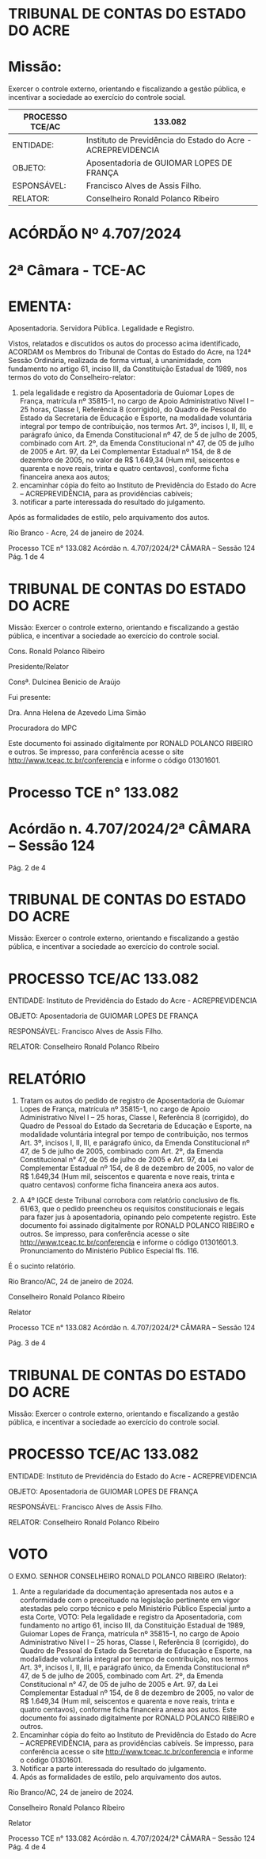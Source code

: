 # TRIBUNAL DE CONTAS DO ESTADO DO ACRE

# Missão:

Exercer o controle externo, orientando e fiscalizando a gestão pública, e incentivar a sociedade ao exercício do controle social.

|PROCESSO TCE/AC|133.082|
|---|---|
|ENTIDADE:|Instituto de Previdência do Estado do Acre - ACREPREVIDENCIA|
|OBJETO:|Aposentadoria de GUIOMAR LOPES DE FRANÇA|
|ESPONSÁVEL:|Francisco Alves de Assis Filho.|
|RELATOR:|Conselheiro Ronald Polanco Ribeiro|

# ACÓRDÃO Nº 4.707/2024

# 2ª Câmara - TCE-AC

# EMENTA:

Aposentadoria. Servidora Pública. Legalidade e Registro.

Vistos, relatados e discutidos os autos do processo acima identificado, ACORDAM os Membros do Tribunal de Contas do Estado do Acre, na 124ª Sessão Ordinária, realizada de forma virtual, à unanimidade, com fundamento no artigo 61, inciso III, da Constituição Estadual de 1989, nos termos do voto do Conselheiro-relator:

1. pela legalidade e registro da Aposentadoria de Guiomar Lopes de França, matrícula nº 35815-1, no cargo de Apoio Administrativo Nível I – 25 horas, Classe I, Referência 8 (corrigido), do Quadro de Pessoal do Estado da Secretaria de Educação e Esporte, na modalidade voluntária integral por tempo de contribuição, nos termos Art. 3º, incisos I, II, III, e parágrafo único, da Emenda Constitucional nº 47, de 5 de julho de 2005, combinado com Art. 2º, da Emenda Constitucional n° 47, de 05 de julho de 2005 e Art. 97, da Lei Complementar Estadual nº 154, de 8 de dezembro de 2005, no valor de R$ 1.649,34 (Hum mil, seiscentos e quarenta e nove reais, trinta e quatro centavos), conforme ficha financeira anexa aos autos;
2. encaminhar cópia do feito ao Instituto de Previdência do Estado do Acre – ACREPREVIDÊNCIA, para as providências cabíveis;
3. notificar a parte interessada do resultado do julgamento.

Após as formalidades de estilo, pelo arquivamento dos autos.

Rio Branco - Acre, 24 de janeiro de 2024.

Processo TCE n° 133.082 Acórdão n. 4.707/2024/2ª CÂMARA – Sessão 124 Pág. 1 de 4

# TRIBUNAL DE CONTAS DO ESTADO DO ACRE

Missão: Exercer o controle externo, orientando e fiscalizando a gestão pública, e incentivar a sociedade ao exercício do controle social.

Cons. Ronald Polanco Ribeiro

Presidente/Relator

Consª. Dulcinea Benicio de Araújo

Fui presente:

Dra. Anna Helena de Azevedo Lima Simão

Procuradora do MPC

Este documento foi assinado digitalmente por RONALD POLANCO RIBEIRO e outros. Se impresso, para conferência acesse o site http://www.tceac.tc.br/conferencia e informe o código 01301601.

# Processo TCE n° 133.082

# Acórdão n. 4.707/2024/2ª CÂMARA – Sessão 124

Pág. 2 de 4

# TRIBUNAL DE CONTAS DO ESTADO DO ACRE

Missão: Exercer o controle externo, orientando e fiscalizando a gestão pública, e incentivar a sociedade ao exercício do controle social.

# PROCESSO TCE/AC 133.082

ENTIDADE: Instituto de Previdência do Estado do Acre - ACREPREVIDENCIA

OBJETO: Aposentadoria de GUIOMAR LOPES DE FRANÇA

RESPONSÁVEL: Francisco Alves de Assis Filho.

RELATOR: Conselheiro Ronald Polanco Ribeiro

# RELATÓRIO

1. Tratam os autos do pedido de registro de Aposentadoria de Guiomar Lopes de França, matrícula nº 35815-1, no cargo de Apoio Administrativo Nível I – 25 horas, Classe I, Referência 8 (corrigido), do Quadro de Pessoal do Estado da Secretaria de Educação e Esporte, na modalidade voluntária integral por tempo de contribuição, nos termos Art. 3º, incisos I, II, III, e parágrafo único, da Emenda Constitucional nº 47, de 5 de julho de 2005, combinado com Art. 2º, da Emenda Constitucional n° 47, de 05 de julho de 2005 e Art. 97, da Lei Complementar Estadual nº 154, de 8 de dezembro de 2005, no valor de R$ 1.649,34 (Hum mil, seiscentos e quarenta e nove reais, trinta e quatro centavos) conforme ficha financeira anexa aos autos.

2. A 4º IGCE deste Tribunal corrobora com relatório conclusivo de fls. 61/63, que o pedido preencheu os requisitos constitucionais e legais para fazer jus à aposentadoria, opinando pelo competente registro. Este documento foi assinado digitalmente por RONALD POLANCO RIBEIRO e outros. Se impresso, para conferência acesse o site http://www.tceac.tc.br/conferencia e informe o código 01301601.3. Pronunciamento do Ministério Público Especial fls. 116.

É o sucinto relatório.

Rio Branco/AC, 24 de janeiro de 2024.

Conselheiro Ronald Polanco Ribeiro

Relator

Processo TCE n° 133.082 Acórdão n. 4.707/2024/2ª CÂMARA – Sessão 124

Pág. 3 de 4

# TRIBUNAL DE CONTAS DO ESTADO DO ACRE

Missão: Exercer o controle externo, orientando e fiscalizando a gestão pública, e incentivar a sociedade ao exercício do controle social.

# PROCESSO TCE/AC 133.082

ENTIDADE: Instituto de Previdência do Estado do Acre - ACREPREVIDENCIA

OBJETO: Aposentadoria de GUIOMAR LOPES DE FRANÇA

RESPONSÁVEL: Francisco Alves de Assis Filho.

RELATOR: Conselheiro Ronald Polanco Ribeiro

# VOTO

O EXMO. SENHOR CONSELHEIRO RONALD POLANCO RIBEIRO (Relator):

1. Ante a regularidade da documentação apresentada nos autos e a conformidade com o preceituado na legislação pertinente em vigor atestadas pelo corpo técnico e pelo Ministério Público Especial junto a esta Corte, VOTO:
Pela legalidade e registro da Aposentadoria, com fundamento no artigo 61, inciso III, da Constituição Estadual de 1989, Guiomar Lopes de França, matrícula nº 35815-1, no cargo de Apoio Administrativo Nível I – 25 horas, Classe I, Referência 8 (corrigido), do Quadro de Pessoal do Estado da Secretaria de Educação e Esporte, na modalidade voluntária integral por tempo de contribuição, nos termos Art. 3º, incisos I, II, III, e parágrafo único, da Emenda Constitucional nº 47, de 5 de julho de 2005, combinado com Art. 2º, da Emenda Constitucional n° 47, de 05 de julho de 2005 e Art. 97, da Lei Complementar Estadual nº 154, de 8 de dezembro de 2005, no valor de R$ 1.649,34 (Hum mil, seiscentos e quarenta e nove reais, trinta e quatro centavos), conforme ficha financeira anexa aos autos. Este documento foi assinado digitalmente por RONALD POLANCO RIBEIRO e outros.
2. Encaminhar cópia do feito ao Instituto de Previdência do Estado do Acre – ACREPREVIDÊNCIA, para as providências cabíveis.
Se impresso, para conferência acesse o site http://www.tceac.tc.br/conferencia e informe o código 01301601.
3. Notificar a parte interessada do resultado do julgamento.
4. Após as formalidades de estilo, pelo arquivamento dos autos.

Rio Branco/AC, 24 de janeiro de 2024.

Conselheiro Ronald Polanco Ribeiro

Relator

Processo TCE n° 133.082 Acórdão n. 4.707/2024/2ª CÂMARA – Sessão 124 Pág. 4 de 4

